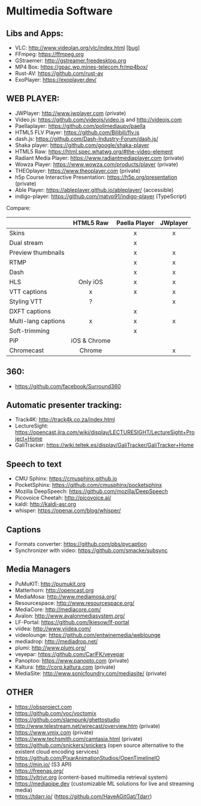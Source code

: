 Multimedia Software
====================


Libs and Apps:
--------------

* VLC: http://www.videolan.org/vlc/index.html [[bug]](https://trac.videolan.org/vlc/ticket/35)
* FFmpeg: https://ffmpeg.org
* GStraemer: http://gstreamer.freedesktop.org
* MP4 Box: https://gpac.wp.mines-telecom.fr/mp4box/
* Rust-AV: https://github.com/rust-av
* ExoPlayer: https://exoplayer.dev/

WEB PLAYER:
-----------

* JWPlayer: http://www.jwplayer.com (private)
* Video.js: https://github.com/videojs/video.js and http://videojs.com
* Paellaplayer: https://github.com/polimediaupv/paella
* HTML5 FLV Player: https://github.com/Bilibili/flv.js
* dash.js: https://github.com/Dash-Industry-Forum/dash.js/
* Shaka player: https://github.com/google/shaka-player
* HTML5 Raw: https://html.spec.whatwg.org/#the-video-element
* Radiant Media Player: https://www.radiantmediaplayer.com (private)
* Wowza Player: https://www.wowza.com/products/player (private)
* THEOplayer: https://www.theoplayer.com (private)
* h5p Course Interactive Presentation: https://h5p.org/presentation (private)
* Able Player: https://ableplayer.github.io/ableplayer/ (accessible)
* indigo-player: https://github.com/matvp91/indigo-player (TypeScript)

Compare:

|                     |    HTML5 Raw  | Paella Player | JWplayer   |
|---------------------|:-------------:|:-------------:|:----------:|
| Skins               |               |      x        |      x     |
| Dual stream         |               |      x        |            |
| Preview thumbnails  |               |      x        |      x     |
| RTMP                |               |      x        |      x     |
| Dash                |               |      x        |      x     |
| HLS                 |   Only iOS    |      x        |      x     |
| VTT captions        |      x        |      x        |      x     |
| Styling VTT         |      ?        |               |      x     |
| DXFT captions       |               |      x        |            |
| Multi-lang captions |      x        |      x        |      x     |
| Soft-trimming       |               |      x        |            |
| PiP                 | iOS & Chrome  |               |            |
| Chromecast          |    Chrome     |               |      x     |


360:
----

* https://github.com/facebook/Surround360


Automatic presenter tracking:
------------------------------

* Track4K: http://track4k.co.za/index.html
* LectureSight: https://opencast.jira.com/wiki/display/LECTURESIGHT/LectureSight+Project+Home
* GaliTracker: https://wiki.teltek.es/display/GaliTracker/GaliTracker+Home


Speech to text
--------------

* CMU Sphinx: https://cmusphinx.github.io
* PocketSphinx: https://github.com/cmusphinx/pocketsphinx
* Mozilla DeepSpeech: https://github.com/mozilla/DeepSpeech
* Picovoice Cheetah: http://picovoice.ai/
* kaldi: http://kaldi-asr.org
* whisper: https://openai.com/blog/whisper/

Captions
--------

* Formats converter: https://github.com/pbs/pycaption
* Synchronizer with video: https://github.com/smacke/subsync


Media Managers
--------------

* PuMuKIT: http://pumukit.org
* Matterhorn: http://opencast.org
* MediaMosa: http://www.mediamosa.org/
* Resourcespace: http://www.resourcespace.org/
* MediaCore: http://mediacore.com/
* Avalon: http://www.avalonmediasystem.org/
* LF-Portal: https://github.com/lkiesow/lf-portal
* viidea: http://www.viidea.com/
* videolounge: https://github.com/entwinemedia/weblounge
* mediadrop: http://mediadrop.net/
* plumi: http://www.plumi.org/
* veyepar: https://github.com/CarlFK/veyepar
* Panoptoo: https://www.panopto.com (private)
* Kaltura: http://corp.kaltura.com (private)
* MediaSite: http://www.sonicfoundry.com/mediasite/ (private)


OTHER
-----

* https://obsproject.com
* https://github.com/voc/voctomix
* https://github.com/slampunk/ghettostudio
* http://www.telestream.net/wirecast/overview.htm (private)
* https://www.vmix.com (private)
* https://www.techsmith.com/camtasia.html (private)
* https://github.com/snickers/snickers (open source alternative to the existent cloud encoding services)
* https://github.com/PixarAnimationStudios/OpenTimelineIO
* https://min.io/ (S3 API)
* https://freenas.org/
* https://vitrivr.org (content-based multimedia retrieval system)
* https://mediapipe.dev (customizable ML solutions for live and streaming media)
* https://tdarr.io/ (https://github.com/HaveAGitGat/Tdarr)